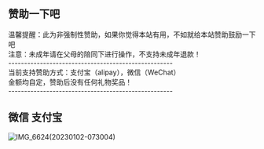 ## 赞助一下吧<br>
温馨提醒：此为非强制性赞助，如果你觉得本站有用，不如就给本站赞助鼓励一下吧<br>
注意：未成年请在父母的陪同下进行操作，不支持未成年退款！<br>
----------------------------------------------------<br>
当前支持赞助方式：支付宝（alipay），微信（WeChat）<br>
金额均自定，赞助后没有任何礼物奖品！<br>
----------------------------------------------------<br>
## 微信                                       支付宝
![IMG_6624(20230102-073004)](https://user-images.githubusercontent.com/104074660/210193479-864ad6d2-615d-4994-a51f-23f9c44c3ad6.JPG)





